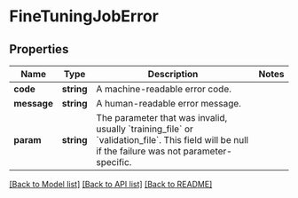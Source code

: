 # FineTuningJobError

## Properties
Name | Type | Description | Notes
------------ | ------------- | ------------- | -------------
**code** | **string** | A machine-readable error code. | 
**message** | **string** | A human-readable error message. | 
**param** | **string** | The parameter that was invalid, usually &#x60;training_file&#x60; or &#x60;validation_file&#x60;. This field will be null if the failure was not parameter-specific. | 

[[Back to Model list]](../README.md#documentation-for-models) [[Back to API list]](../README.md#documentation-for-api-endpoints) [[Back to README]](../README.md)


